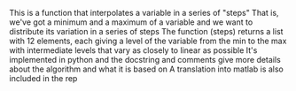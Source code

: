 This is a function that interpolates a variable in a series of "steps"
That is, we've got a minimum and a maximum of a variable
and we want to distribute its variation in a series of steps
The function (steps) returns a list with 12 elements, each giving a level
of the variable from the min to the max with intermediate levels that
vary as closely to linear as possible
It's implemented in python and the docstring and comments give more details
about the algorithm and what it is based on
A translation into matlab is also included in the rep
